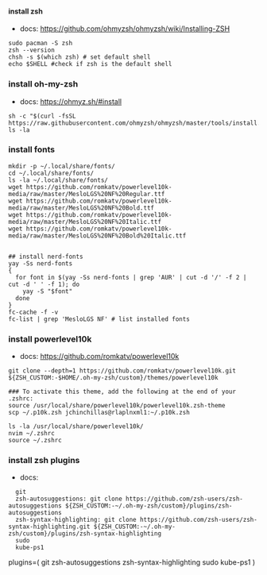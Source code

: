 #### install zsh
- docs: https://github.com/ohmyzsh/ohmyzsh/wiki/Installing-ZSH
```
sudo pacman -S zsh
zsh --version
chsh -s $(which zsh) # set default shell
echo $SHELL #check if zsh is the default shell
```

### install oh-my-zsh
- docs: https://ohmyz.sh/#install

``` check again the docs
sh -c "$(curl -fsSL https://raw.githubusercontent.com/ohmyzsh/ohmyzsh/master/tools/install.sh)"
ls -la
```

### install fonts
```
mkdir -p ~/.local/share/fonts/
cd ~/.local/share/fonts/
ls -la ~/.local/share/fonts/
wget https://github.com/romkatv/powerlevel10k-media/raw/master/MesloLGS%20NF%20Regular.ttf
wget https://github.com/romkatv/powerlevel10k-media/raw/master/MesloLGS%20NF%20Bold.ttf
wget https://github.com/romkatv/powerlevel10k-media/raw/master/MesloLGS%20NF%20Italic.ttf
wget https://github.com/romkatv/powerlevel10k-media/raw/master/MesloLGS%20NF%20Bold%20Italic.ttf


## install nerd-fonts
yay -Ss nerd-fonts
{
  for font in $(yay -Ss nerd-fonts | grep 'AUR' | cut -d '/' -f 2 | cut -d ' ' -f 1); do
    yay -S "$font"
  done
}
fc-cache -f -v
fc-list | grep 'MesloLGS NF' # list installed fonts

```

### install powerlevel10k
- docs: https://github.com/romkatv/powerlevel10k

``` check again the docs
git clone --depth=1 https://github.com/romkatv/powerlevel10k.git ${ZSH_CUSTOM:-$HOME/.oh-my-zsh/custom}/themes/powerlevel10k

### To activate this theme, add the following at the end of your .zshrc:
source /usr/local/share/powerlevel10k/powerlevel10k.zsh-theme
scp ~/.p10k.zsh jchinchillas@rlaplnxml1:~/.p10k.zsh

ls -la /usr/local/share/powerlevel10k/
nvim ~/.zshrc
source ~/.zshrc
```

### install zsh plugins
- docs: 
```
  git
  zsh-autosuggestions: git clone https://github.com/zsh-users/zsh-autosuggestions ${ZSH_CUSTOM:-~/.oh-my-zsh/custom}/plugins/zsh-autosuggestions
  zsh-syntax-highlighting: git clone https://github.com/zsh-users/zsh-syntax-highlighting.git ${ZSH_CUSTOM:-~/.oh-my-zsh/custom}/plugins/zsh-syntax-highlighting
  sudo
  kube-ps1
```
plugins=(
  git
  zsh-autosuggestions
  zsh-syntax-highlighting
  sudo
  kube-ps1
)